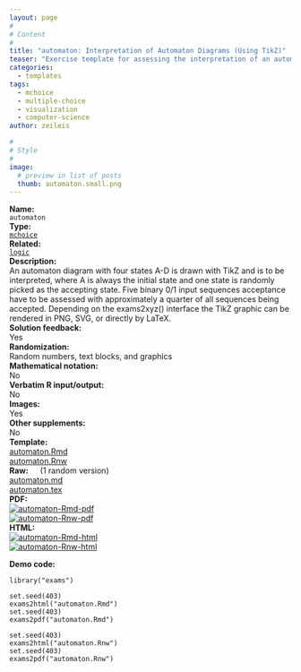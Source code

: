```yaml
---
layout: page
#
# Content
#
title: "automaton: Interpretation of Automaton Diagrams (Using TikZ)"
teaser: "Exercise template for assessing the interpretation of an automaton diagram (drawn with TikZ) based on randomly generated input sequences."
categories:
  - templates
tags:
  - mchoice
  - multiple-choice
  - visualization
  - computer-science
author: zeileis

#
# Style
#
image:
  # preview in list of posts
  thumb: automaton.small.png
---
```


<div class='row t1 b1'>
  <div class='medium-4 columns'><b>Name:</b></div>
  <div class='medium-8 columns'><code class="highlighter-rouge">automaton</code></div>
</div>
<div class='row t1 b1'>
  <div class='medium-4 columns'><b>Type:</b></div>
  <div class='medium-8 columns'><a href="{{ site.url }}/tag/mchoice/"><code class="highlighter-rouge">mchoice</code></a></div>
</div>
<div class='row t1 b1'>   <div class='medium-4 columns'><b>Related:</b></div>   <div class='medium-8 columns'><a href="{{ site.url }}/templates/logic/"><code class="highlighter-rouge">logic</code></a></div> </div>

<div class='row t20 b1'>
  <div class='medium-4 columns'><b>Description:</b></div>
  <div class='medium-8 columns'>An automaton diagram with four states A-D is drawn with TikZ and is to be interpreted, where A is always the initial state and one state is randomly picked as the accepting state. Five binary 0/1 input sequences acceptance have to be assessed with approximately a quarter of all sequences being accepted. Depending on the exams2xyz() interface the TikZ graphic can be rendered in PNG, SVG, or directly by LaTeX.</div>
</div>
<div class='row t1 b1'>
  <div class='medium-4 columns'><b>Solution feedback:</b></div>
  <div class='medium-8 columns'>Yes</div>
</div>
<div class='row t1 b1'>
  <div class='medium-4 columns'><b>Randomization:</b></div>
  <div class='medium-8 columns'>Random numbers, text blocks, and graphics</div>
</div>
<div class='row t1 b1'>
  <div class='medium-4 columns'><b>Mathematical notation:</b></div>
  <div class='medium-8 columns'>No</div>
</div>
<div class='row t1 b1'>
  <div class='medium-4 columns'><b>Verbatim R input/output:</b></div>
  <div class='medium-8 columns'>No</div>
</div>
<div class='row t1 b1'>
  <div class='medium-4 columns'><b>Images:</b></div>
  <div class='medium-8 columns'>Yes</div>
</div>
<div class='row t1 b1'>
  <div class='medium-4 columns'><b>Other supplements:</b></div>
  <div class='medium-8 columns'>No</div>
</div>

<div class='row t20 b1'>
  <div class='medium-4 columns'><b>Template:</b></div>
  <div class='medium-4 columns'><a href="{{ site.url }}/assets/posts/2018-05-13-automaton//automaton.Rmd">automaton.Rmd</a></div>
  <div class='medium-4 columns'><a href="{{ site.url }}/assets/posts/2018-05-13-automaton//automaton.Rnw">automaton.Rnw</a></div>
</div>
<div class='row t1 b1'>
  <div class='medium-4 columns'><b>Raw:</b> (1 random version)</div>
  <div class='medium-4 columns'><a href="{{ site.url }}/assets/posts/2018-05-13-automaton//automaton.md" >automaton.md</a></div>
  <div class='medium-4 columns'><a href="{{ site.url }}/assets/posts/2018-05-13-automaton//automaton.tex">automaton.tex</a></div>
</div>
<div class='row t1 b1'>
  <div class='medium-4 columns'><b>PDF:</b></div>
  <div class='medium-4 columns'><a href="{{ site.url }}/assets/posts/2018-05-13-automaton//automaton-Rmd.pdf"><img src="{{ site.url }}/assets/posts/2018-05-13-automaton//automaton-Rmd-pdf.png" alt="automaton-Rmd-pdf"/></a></div>
  <div class='medium-4 columns'><a href="{{ site.url }}/assets/posts/2018-05-13-automaton//automaton-Rnw.pdf"><img src="{{ site.url }}/assets/posts/2018-05-13-automaton//automaton-Rnw-pdf.png" alt="automaton-Rnw-pdf"/></a></div>
</div>
<div class='row t1 b20'>
  <div class='medium-4 columns'><b>HTML:</b></div>
  <div class='medium-4 columns'><a href="{{ site.url }}/assets/posts/2018-05-13-automaton//automaton-Rmd.html"><img src="{{ site.url }}/assets/posts/2018-05-13-automaton//automaton-Rmd-html.png" alt="automaton-Rmd-html"/></a></div>
  <div class='medium-4 columns'><a href="{{ site.url }}/assets/posts/2018-05-13-automaton//automaton-Rnw.html"><img src="{{ site.url }}/assets/posts/2018-05-13-automaton//automaton-Rnw-html.png" alt="automaton-Rnw-html"/></a></div>
</div>



**Demo code:**

<pre><code class="prettyprint ">library(&quot;exams&quot;)

set.seed(403)
exams2html(&quot;automaton.Rmd&quot;)
set.seed(403)
exams2pdf(&quot;automaton.Rmd&quot;)

set.seed(403)
exams2html(&quot;automaton.Rnw&quot;)
set.seed(403)
exams2pdf(&quot;automaton.Rnw&quot;)</code></pre>
